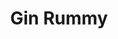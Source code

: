 ---
title: 'Gin Rummy'
url: https://bicyclecards.com/how-to-play/gin-rummy/
image: 1667702570000.png
tags: ["games","card games"]
description: 'undefined'
---